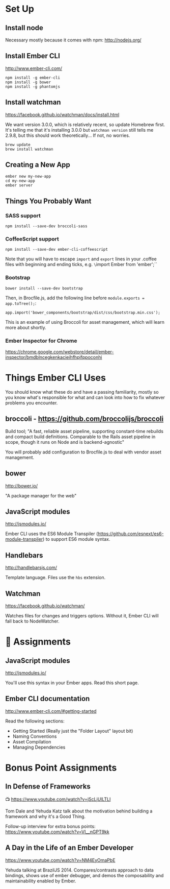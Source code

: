 # Set Up

## Install node
Necessary mostly because it comes with npm: http://nodejs.org/

## Install Ember CLI

http://www.ember-cli.com/

```
npm install -g ember-cli
npm install -g bower
npm install -g phantomjs
```

## Install watchman
https://facebook.github.io/watchman/docs/install.html

We want version 3.0.0, which is relatively recent, so update Homebrew first. It's telling me that it's installing 3.0.0 but `watchman version` still tells me 2.9.8, but this should work theoretically... If not, no worries.

```
brew update
brew install watchman
```

## Creating a New App
```
ember new my-new-app
cd my-new-app
ember server
```

## Things You Probably Want

### SASS support
`npm install --save-dev broccoli-sass`

### CoffeeScript support
`npm install --save-dev ember-cli-coffeescript`

Note that you will have to escape `import` and `export` lines in your .coffee
files with beginning and ending ticks, e.g. `\`import Ember from 'ember';\``

### Bootstrap
`bower install --save-dev bootstrap`

Then, in Brocfile.js, add the following line before `module.exports = app.toTree();`:

`app.import('bower_components/bootstrap/dist/css/bootstrap.min.css');`

This is an example of using Broccoli for asset management, which will learn more about shortly.

### Ember Inspector for Chrome
 https://chrome.google.com/webstore/detail/ember-inspector/bmdblncegkenkacieihfhpjfppoconhi

# Things Ember CLI Uses

You should know what these do and have a passing familiarity, mostly so you know what's responsible for what and can look into how to fix whatever problems you encounter.

## broccoli - https://github.com/broccolijs/broccoli


Build tool; "A fast, reliable asset pipeline, supporting constant-time rebuilds and compact build definitions. Comparable to the Rails asset pipeline in scope, though it runs on Node and is backend-agnostic"

You will probably add configuration to Brocfile.js to deal with vendor asset management.

## bower
http://bower.io/

"A package manager for the web"

## JavaScript modules
http://jsmodules.io/

Ember CLI uses the ES6 Module Transpiler (https://github.com/esnext/es6-module-transpiler) to support ES6 module syntax.

## Handlebars
http://handlebarsjs.com/

Template language. Files use the `hbs` extension.

## Watchman
https://facebook.github.io/watchman/

Watches files for changes and triggers options. Without it, Ember CLI will fall back to NodeWatcher.

# :rowboat: Assignments

## JavaScript modules
http://jsmodules.io/

You'll use this syntax in your Ember apps. Read this short page.

## Ember CLI documentation

http://www.ember-cli.com/#getting-started

Read the following sections:

- Getting Started (Really just the "Folder Layout" layout bit)
- Naming Conventions
- Asset Compilation
- Managing Dependencies

# Bonus Point Assignments

## In Defense of Frameworks
:tv: https://www.youtube.com/watch?v=jScLjUlLTLI

Tom Dale and Yehuda Katz talk about the motivation behind building a framework and why it's a Good Thing.

Follow-up interview for extra bonus points: https://www.youtube.com/watch?v=VI__nGPT9kk

## A Day in the Life of an Ember Developer
https://www.youtube.com/watch?v=NM4EyOmaPbE

Yehuda talking at BrazilJS 2014. Compares/contrasts approach to data bindings, shows use of ember debugger, and demos the composability and maintainability enabled by Ember.
